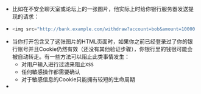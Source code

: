 - 比如在不安全聊天室或论坛上的一张图片，他实际上时给你银行服务器发送提现的请求：
- ```js
  <img src="http://bank.example.com/withdraw?account=bob&amount=1000000&for=mallory">
  ```
- 当你打开包含又了这张图片的HTML页面时，如果你之前已经登录过了你的银行账号并且Cookie仍然有效（还没有其他验证步骤），你银行里的钱很可能会被自动转走。有一些方法可以阻止此类事情发生：
	- 对用户输入进行过滤来阻止`XSS`
	- 任何敏感操作都需要确认
	- 对于敏感信息的Cookie只能拥有较短的生命周期
-